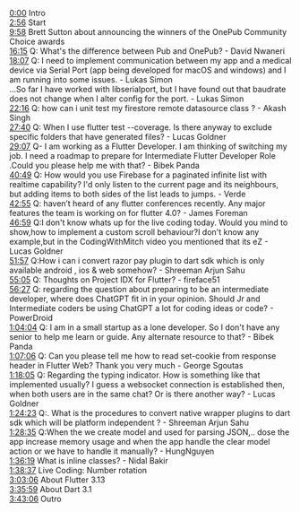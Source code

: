 [0:00](https://www.youtube.com/watch?v=fOzhbsb6W7M&t=0m00s) Intro  
[2:56](https://www.youtube.com/watch?v=fOzhbsb6W7M&t=2m56s) Start  
[9:58](https://www.youtube.com/watch?v=fOzhbsb6W7M&t=9m58s) Brett Sutton about announcing the winners of the OnePub Community Choice awards  
[16:15](https://www.youtube.com/watch?v=fOzhbsb6W7M&t=16m15s) Q: What's the difference between Pub and OnePub? - David Nwaneri  
[18:07](https://www.youtube.com/watch?v=fOzhbsb6W7M&t=18m07s) Q: I need to implement communication between my app and a medical device via Serial Port (app being developed for macOS and windows) and I am running into some issues. - Lukas Simon  
...So far I have worked with libserialport, but I have found out that baudrate does not change when I alter config for the port. - Lukas Simon  
[22:16](https://www.youtube.com/watch?v=fOzhbsb6W7M&t=22m16s) Q: how can i unit test my firestore remote datasource class ? - Akash Singh  
[27:40](https://www.youtube.com/watch?v=fOzhbsb6W7M&t=27m40s) Q: When I use flutter test --coverage. Is there anyway to exclude specific folders that have generated files? - Lucas Goldner  
[29:07](https://www.youtube.com/watch?v=fOzhbsb6W7M&t=29m07s) Q- I am working as a Flutter Developer. I am thinking of switching my job. I need a roadmap to prepare for Intermediate Flutter Developer Role .Could you please help me with that? - Bibek Panda  
[40:49](https://www.youtube.com/watch?v=fOzhbsb6W7M&t=40m49s) Q: How would you use Firebase for a paginated infinite list with realtime capability? I'd only listen to the current page and its neighbours, but adding items to both sides of the list leads to jumps. - Verde  
[42:55](https://www.youtube.com/watch?v=fOzhbsb6W7M&t=42m55s) Q: haven’t heard of any flutter conferences recently. Any major features the team is working on for flutter 4.0? - James Foreman  
[46:59](https://www.youtube.com/watch?v=fOzhbsb6W7M&t=46m59s) Q:I don't know whats up for the live coding today. Would you mind to show,how to implement a custom scroll behaviour?I don't know any example,but in the CodingWithMitch video you mentioned that its eZ - Lucas Goldner  
[51:57](https://www.youtube.com/watch?v=fOzhbsb6W7M&t=51m57s) Q:How i can i convert razor pay plugin to dart sdk which is only available android , ios & web somehow? - Shreeman Arjun Sahu  
[55:05](https://www.youtube.com/watch?v=fOzhbsb6W7M&t=55m05s) Q: Thoughts on Project IDX for Flutter? - fireface51  
[56:27](https://www.youtube.com/watch?v=fOzhbsb6W7M&t=56m27s) Q: regarding the question about preparing to be an intermediate developer, where does ChatGPT fit in in your opinion. Should Jr and Intermediate coders be using ChatGPT a lot for coding ideas or code? - PowerDroid  
[1:04:04](https://www.youtube.com/watch?v=fOzhbsb6W7M&t=1h04m04s) Q: I am in a small startup as a lone developer. So I don't have any senior to help me learn or guide. Any alternate resource to that? - Bibek Panda  
[1:07:06](https://www.youtube.com/watch?v=fOzhbsb6W7M&t=1h07m06s) Q: Can you please tell me how to read set-cookie from response header in Flutter Web? Thank you very much - George Sgoutas  
[1:18:05](https://www.youtube.com/watch?v=fOzhbsb6W7M&t=1h18m05s) Q: Regarding the typing indicator. How is something like that implemented usually? I guess a websocket connection is established then, when both users are in the same chat? Or is there another way? - Lucas Goldner  
[1:24:23](https://www.youtube.com/watch?v=fOzhbsb6W7M&t=1h24m23s) Q:. What is the procedures to convert native wrapper plugins to dart sdk which will be platform independent ? - Shreeman Arjun Sahu  
[1:28:35](https://www.youtube.com/watch?v=fOzhbsb6W7M&t=1h28m35s) Q:When the we create model and used for parsing JSON,.. dose the app increase memory usage and when the app handle the clear model action or we have to handle it manually? - HungNguyen  
[1:36:19](https://www.youtube.com/watch?v=fOzhbsb6W7M&t=1h36m19s) What is inline classes? - Nidal Bakir  
[1:38:37](https://www.youtube.com/watch?v=fOzhbsb6W7M&t=1h38m37s) Live Coding: Number rotation  
[3:03:06](https://www.youtube.com/watch?v=fOzhbsb6W7M&t=3h03m06s) About Flutter 3.13  
[3:35:59](https://www.youtube.com/watch?v=fOzhbsb6W7M&t=3h35m59s) About Dart 3.1  
[3:43:06](https://www.youtube.com/watch?v=fOzhbsb6W7M&t=3h43m06s) Outro  
